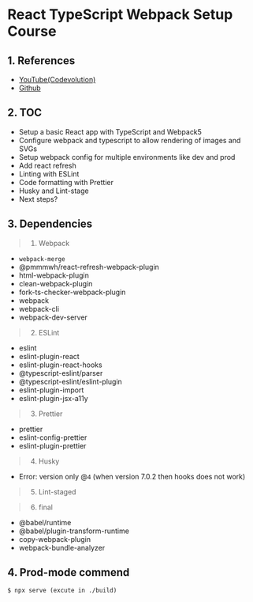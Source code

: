 # React TypeScript Webpack Setup Course

## 1. References

- [YouTube(Codevolution)](https://youtu.be/25kFcF54GNk?list=PLC3y8-rFHvwiWPS2RO3BKotLRfgg_8WEo)
- [Github](https://github.com/gopinav/React-TypeScript-Webpack-Starter)

## 2. TOC

- Setup a basic React app with TypeScript and Webpack5
- Configure webpack and typescript to allow rendering of images and SVGs
- Setup webpack config for multiple environments like dev and prod
- Add react refresh
- Linting with ESLint
- Code formatting with Prettier
- Husky and Lint-stage
- Next steps?

## 3. Dependencies

> 1. Webpack

- `webpack-merge`
- @pmmmwh/react-refresh-webpack-plugin
- html-webpack-plugin
- clean-webpack-plugin
- fork-ts-checker-webpack-plugin
- webpack
- webpack-cli
- webpack-dev-server

> 2. ESLint

- eslint
- eslint-plugin-react
- eslint-plugin-react-hooks
- @typescript-eslint/parser
- @typescript-eslint/eslint-plugin
- eslint-plugin-import
- eslint-plugin-jsx-a11y

> 3. Prettier

- prettier
- eslint-config-prettier
- eslint-plugin-prettier

> 4. Husky

- Error: version only @`4` (when version 7.0.2 then hooks does not work)

> 5. Lint-staged

> 6. final

- @babel/runtime
- @babel/plugin-transform-runtime
- copy-webpack-plugin
- webpack-bundle-analyzer

## 4. Prod-mode commend

```ssh
$ npx serve (excute in ./build)
```
